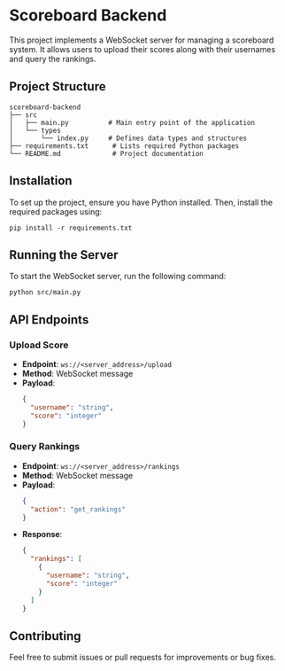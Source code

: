 # Scoreboard Backend

This project implements a WebSocket server for managing a scoreboard system. It allows users to upload their scores along with their usernames and query the rankings.

## Project Structure

```
scoreboard-backend
├── src
│   ├── main.py          # Main entry point of the application
│   └── types
│       └── index.py     # Defines data types and structures
├── requirements.txt      # Lists required Python packages
└── README.md             # Project documentation
```

## Installation

To set up the project, ensure you have Python installed. Then, install the required packages using:

```
pip install -r requirements.txt
```

## Running the Server

To start the WebSocket server, run the following command:

```
python src/main.py
```

## API Endpoints

### Upload Score

- **Endpoint**: `ws://<server_address>/upload`
- **Method**: WebSocket message
- **Payload**: 
  ```json
  {
    "username": "string",
    "score": "integer"
  }
  ```

### Query Rankings

- **Endpoint**: `ws://<server_address>/rankings`
- **Method**: WebSocket message
- **Payload**: 
  ```json
  {
    "action": "get_rankings"
  }
  ```
- **Response**: 
  ```json
  {
    "rankings": [
      {
        "username": "string",
        "score": "integer"
      }
    ]
  }
  ```

## Contributing

Feel free to submit issues or pull requests for improvements or bug fixes.